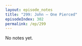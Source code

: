 ```yaml
---
layout: episode_notes
title: "299: John — One Pierced"
episodeIndex: 302
permalink: /ep/299
---
```

No notes yet.
